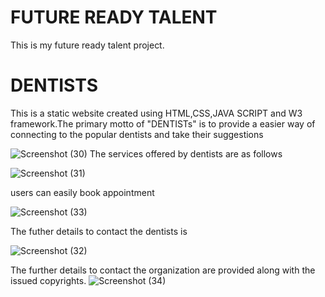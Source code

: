 <h1>FUTURE READY TALENT</h1>
This is my future ready talent project.
<h1>DENTISTS</h1>
This is a static website created using HTML,CSS,JAVA SCRIPT and W3 framework.The primary motto of "DENTISTs" is to provide a easier way of connecting to the popular dentists and take their suggestions

![Screenshot (30)](https://user-images.githubusercontent.com/70740433/183345051-896cb808-a278-454a-9456-e79e6f24afb8.png)
The services offered by dentists are as follows

![Screenshot (31)](https://user-images.githubusercontent.com/70740433/183345331-f1f535e8-b329-4a38-ab65-f9f0ba063a5f.png)

users can easily book appointment

![Screenshot (33)](https://user-images.githubusercontent.com/70740433/183345658-033e8fa5-b40f-43f9-b6b0-a5ab924df4b5.png)


The futher details to contact the dentists is 

![Screenshot (32)](https://user-images.githubusercontent.com/70740433/183345513-fe0be7e0-d576-4cf8-8657-51613a1b7295.png)

The further details to contact the organization are provided along with the issued copyrights.
![Screenshot (34)](https://user-images.githubusercontent.com/70740433/183345787-176178a3-480e-4ffa-94e5-194ee0315bff.png)
